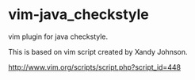 # vim-java_checkstyle

vim plugin for java checkstyle.

This is based on vim script created by Xandy Johnson.

http://www.vim.org/scripts/script.php?script_id=448

